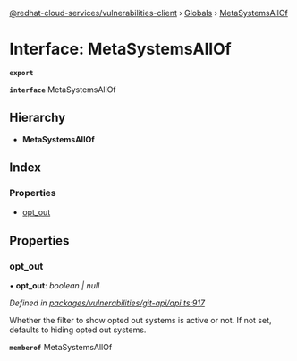 [@redhat-cloud-services/vulnerabilities-client](../README.md) › [Globals](../globals.md) › [MetaSystemsAllOf](metasystemsallof.md)

# Interface: MetaSystemsAllOf

**`export`** 

**`interface`** MetaSystemsAllOf

## Hierarchy

* **MetaSystemsAllOf**

## Index

### Properties

* [opt_out](metasystemsallof.md#opt_out)

## Properties

###  opt_out

• **opt_out**: *boolean | null*

*Defined in [packages/vulnerabilities/git-api/api.ts:917](https://github.com/RedHatInsights/javascript-clients/blob/master/packages/vulnerabilities/git-api/api.ts#L917)*

Whether the filter to show opted out systems is active or not. If not set, defaults to hiding opted out systems.

**`memberof`** MetaSystemsAllOf
